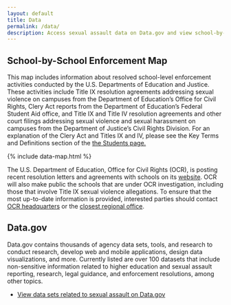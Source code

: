 ```yaml
---
layout: default
title: Data
permalink: /data/
description: Access sexual assault data on Data.gov and view school-by-school enforcement.
---
```


## School-by-School Enforcement Map

This map includes information about resolved school-level enforcement activities conducted by the U.S. Departments of Education and Justice. These activities include Title IX resolution agreements addressing sexual violence on campuses from the Department of Education’s Office for Civil Rights, Clery Act reports from the Department of Education’s Federal Student Aid office, and Title IX and Title IV resolution agreements and other court filings addressing sexual violence and sexual harassment on campuses from the Department of Justice’s Civil Rights Division. For an explanation of the Clery Act and Titles IX and IV, please see the Key Terms and Definitions section of the [the Students page.](/students/#key-terms-and-definitions)

{% include data-map.html %}

The U.S. Department of Education, Office for Civil Rights (OCR), is posting recent resolution letters and agreements with schools on its [website](http://www2.ed.gov/about/offices/list/ocr/docs/investigations/search-ocr.html).  OCR will also make public the schools that are under OCR investigation, including those that involve Title IX sexual violence allegations.  To ensure that the most up-to-date information is provided, interested parties should contact [OCR headquarters](malito:ocr@ed.gov) or the [closest regional office](https://wdcrobcolp01.ed.gov/CFAPPS/OCR/contactus.cfm).

## Data.gov

Data.gov contains thousands of agency data sets, tools, and research to conduct research, develop web and mobile applications, design data visualizations, and more. Currently listed are over 100 datasets that include non-sensitive information related to higher education and sexual assault reporting, research, legal guidance, and enforcement resolutions, among other topics.

* [View data sets related to sexual assault on Data.gov](http://catalog.data.gov/dataset?q=sexual+assault&sort=score+desc%2C+name+asc)
